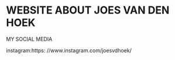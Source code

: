 <!DOCTYPE html>
<html>
<head>
<title>Page Title</title>
</head>
<body>

<h1>WEBSITE ABOUT JOES VAN DEN HOEK</h1>
<p>MY SOCIAL MEDIA</p>
<p1>instagram:https: <a>//www.instagram.com/joesvdhoek/</a>
</p1>

</body>
</html>
